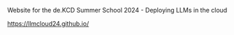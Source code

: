 Website for the de.KCD Summer School 2024 - Deploying LLMs in the cloud

https://llmcloud24.github.io/
